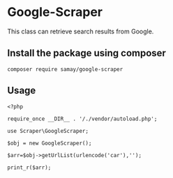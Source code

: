 # Google-Scraper
This class can retrieve search results from Google. 


## Install the package using composer

```
composer require samay/google-scraper
```

## Usage

```
<?php

require_once __DIR__ . '/./vendor/autoload.php';

use Scraper\GoogleScraper;

$obj = new GoogleScraper();

$arr=$obj->getUrlList(urlencode('car'),'');

print_r($arr);
```
